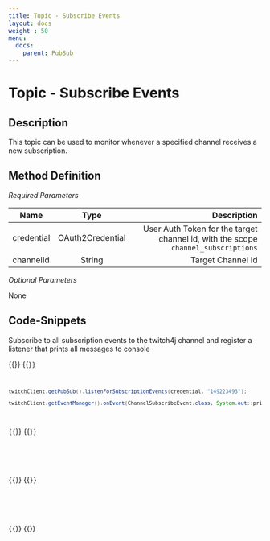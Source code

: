 ```yaml
---
title: Topic - Subscribe Events
layout: docs
weight : 50
menu: 
  docs:
    parent: PubSub
---
```


# Topic - Subscribe Events

## Description

This topic can be used to monitor whenever a specified channel receives a new subscription.

## Method Definition

*Required Parameters*

| Name          | Type      | Description  |
| ------------- |:---------:| -----------------:|
| credential | OAuth2Credential | User Auth Token for the target channel id, with the scope `channel_subscriptions` |
| channelId | String | Target Channel Id |

*Optional Parameters*

None

## Code-Snippets

Subscribe to all subscription events to the twitch4j channel and register a listener that prints all messages to console

{{<codeblocks>}}
{{<code Java>}}
```java
twitchClient.getPubSub().listenForSubscriptionEvents(credential, "149223493");

twitchClient.getEventManager().onEvent(ChannelSubscribeEvent.class, System.out::println);
```
{{</code>}}
{{<code Groovy>}}
```groovy

```
{{</code>}}
{{<code Kotlin>}}
```kotlin

```
{{</code>}}
{{</codeblocks>}}
